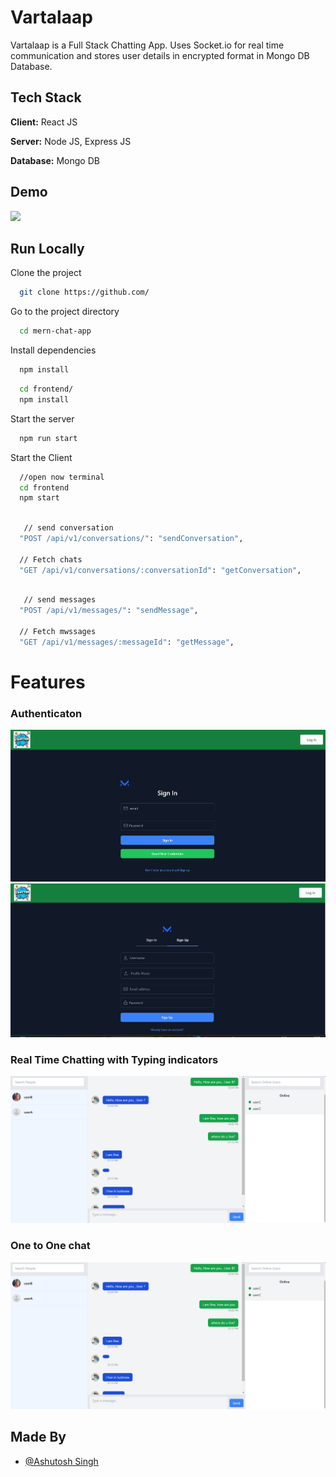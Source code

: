# Vartalaap

Vartalaap is a Full Stack Chatting App.
Uses Socket.io for real time communication and stores user details in encrypted format in Mongo DB Database.

## Tech Stack

**Client:** React JS

**Server:** Node JS, Express JS

**Database:** Mongo DB

## Demo

![](https://github.com/cybermonk01)

## Run Locally

Clone the project

```bash
  git clone https://github.com/
```

Go to the project directory

```bash
  cd mern-chat-app
```

Install dependencies

```bash
  npm install
```

```bash
  cd frontend/
  npm install
```

Start the server

```bash
  npm run start
```

Start the Client

```bash
  //open now terminal
  cd frontend
  npm start
```

```bash

   // send conversation
  "POST /api/v1/conversations/": "sendConversation",

  // Fetch chats
  "GET /api/v1/conversations/:conversationId": "getConversation",

```

```bash

   // send messages
  "POST /api/v1/messages/": "sendMessage",

  // Fetch mwssages
  "GET /api/v1/messages/:messageId": "getMessage",

```      

# Features

### Authenticaton

![](https://github.com/cybermonk01/vartalaap-chatApp/blob/master/ss/login.png)
![](https://github.com/cybermonk01/vartalaap-chatApp/blob/master/ss/register.png)

### Real Time Chatting with Typing indicators

![](https://github.com/cybermonk01/vartalaap-chatApp/blob/master/ss/chat%20.png)

### One to One chat

![](https://github.com/cybermonk01/vartalaap-chatApp/blob/master/ss/chat%20.png)



## Made By

- [@Ashutosh Singh](https://github.com/cybermonk01)

